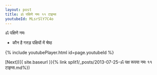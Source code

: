 ```yaml
---
layout: post
title: ॐ पक्षिणे नमः ११ टाइम्स
youtubeId: MLsrSlY7C4o
---
```

 
 
 ॐ पक्षिणे नमः  
 
 -  कौन है गरुड़ पक्षियों में श्रेष्ठ 
 
  
 
  
 
 
 
 
 
 


{% include youtubePlayer.html id=page.youtubeId %}
 
[Next]({{ site.baseurl }}{% link  split1/_posts/2013-07-25-ॐ पक्ष रूपया नमः ११ टाइम्स.md%})
 
